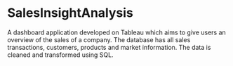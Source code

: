 # SalesInsightAnalysis
A dashboard application developed on Tableau which aims to give users an overview of the sales of a company. The database has all sales transactions, customers, products and market information. The data is cleaned and transformed using SQL. 

